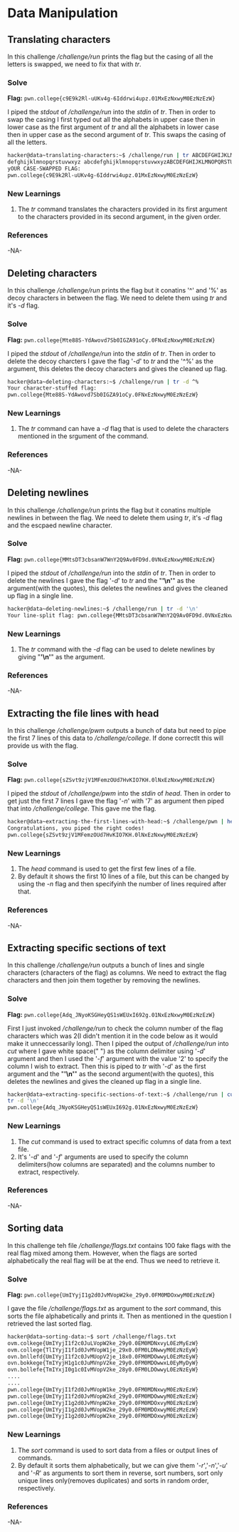# Data Manipulation

## Translating characters
In this challenge _/challenge/run_ prints the flag but the casing of all the letters is swapped, we need to fix that with _tr_.

### Solve
**Flag:** `pwn.college{c9E9k2Rl-uUKv4g-6Iddrwi4upz.01MxEzNxwyM0EzNzEzW}`

I piped the _stdout_ of _/challenge/run_ into the _stdin_ of _tr_. Then in order to swap the casing I first typed out all the alphabets in upper case then in lower case as the first argument of _tr_ and all the alphabets in lower case then in upper case as the second argument of _tr_. This swaps the casing of all the letters.

```bash
hacker@data~translating-characters:~$ /challenge/run | tr ABCDEFGHIJKLMNOPQRSTUVWXYZabc
defghijklmnopqrstuvwxyz abcdefghijklmnopqrstuvwxyzABCDEFGHIJKLMNOPQRSTUVWXYZ
yOUR CASE-SWAPPED FLAG:
pwn.college{c9E9k2Rl-uUKv4g-6Iddrwi4upz.01MxEzNxwyM0EzNzEzW}
```

### New Learnings
1. The _tr_ command translates the characters provided in its first argument to the characters provided in its second argument, in the given order.

### References 
-NA-


## Deleting characters
In this challenge _/challenge/run_ prints the flag but it conatins '^' and '%' as decoy characters in between the flag. We need to delete them using _tr_ and it's _-d_ flag.

### Solve
**Flag:** `pwn.college{Mte88S-YdAwovd7Sb0IGZA91oCy.0FNxEzNxwyM0EzNzEzW}`

I piped the _stdout_ of _/challenge/run_ into the _stdin_ of _tr_. Then in order to delete the decoy charcters I gave the flag '_-d_' to _tr_ and the '^%' as the argument, this deletes the decoy characters and gives the cleaned up flag.

```bash
hacker@data~deleting-characters:~$ /challenge/run | tr -d ^%
Your character-stuffed flag:
pwn.college{Mte88S-YdAwovd7Sb0IGZA91oCy.0FNxEzNxwyM0EzNzEzW}
```

### New Learnings
1. The _tr_ command can have a _-d_ flag that is used to delete the characters mentioned in the srgument of the command.

### References 
-NA-


## Deleting newlines
In this challenge _/challenge/run_ prints the flag but it conatins multiple newlines in between the flag. We need to delete them using _tr_, it's _-d_ flag and the escpaed newline character.

### Solve
**Flag:** `pwn.college{MMtsDT3cbsanW7WnY2Q9Av0FD9d.0VNxEzNxwyM0EzNzEzW}`

I piped the _stdout_ of _/challenge/run_ into the _stdin_ of _tr_. Then in order to delete the newlines I gave the flag '_-d_' to _tr_ and the "**'\n'**" as the argument(with the quotes), this deletes the newlines and gives the cleaned up flag in a single line.

```bash
hacker@data~deleting-newlines:~$ /challenge/run | tr -d '\n'
Your line-split flag: pwn.college{MMtsDT3cbsanW7WnY2Q9Av0FD9d.0VNxEzNxwyM0EzNzEzW}
```

### New Learnings
1. The _tr_ command with the _-d_ flag can be used to delete newlines by giving "**'\n'**" as the argument.

### References 
-NA-


## Extracting the file lines with head
In this challenge _/challenge/pwm_ outputs a bunch of data but need to pipe the first 7 lines of this data to _/challenge/college_. If done correctlt this will provide us with the flag.

### Solve
**Flag:** `pwn.college{sZSvt9zjV1MFemzOUd7HvKIO7KH.0lNxEzNxwyM0EzNzEzW}`

I piped the _stdout_ of _/challenge/pwm_ into the _stdin_ of _head_. Then in order to get just the first 7 lines I gave the flag '_-n_' with '7' as argument then piped that into _/challenge/college_. This gave me the flag.

```bash
hacker@data~extracting-the-first-lines-with-head:~$ /challenge/pwn | head -n 7 | /challenge/college
Congratulations, you piped the right codes!
pwn.college{sZSvt9zjV1MFemzOUd7HvKIO7KH.0lNxEzNxwyM0EzNzEzW}
```

### New Learnings
1. The _head_ command is used to get the first few lines of a file.
2. By default it shows the first 10 lines of a file, but this can be changed by using the _-n_ flag and then specifyinh the number of lines required after that.

### References 
-NA-


## Extracting specific sections of text
In this challenge _/challenge/run_ outputs a bunch of lines and single characters (characters of the flag) as columns. We need to extract the flag characters and then join them together by removing the newlines.

### Solve
**Flag:** `pwn.college{Adq_JNyoKSGHeyQS1sWEUxI692g.01NxEzNxwyM0EzNzEzW}`

First I just invoked _/challenge/run_ to check the column number of the flag characters which was 2(I didn't mention it in the code below as it would make it unneccessarily long). Then I piped the output of _/challenge/run_ into _cut_ where I gave white space(" ") as the column delimiter using '_-d_' argument and then I used the '_-f_' argument with the value '2' to specify the column I wish to extract. Then this is piped to _tr_ with '_-d_' as the first argument and the "**'\n'**" as the second argument(with the quotes), this deletes the newlines and gives the cleaned up flag in a single line.

```bash
hacker@data~extracting-specific-sections-of-text:~$ /challenge/run | cut -d " " -f 2 | 
tr -d '\n'
pwn.college{Adq_JNyoKSGHeyQS1sWEUxI692g.01NxEzNxwyM0EzNzEzW}
```

### New Learnings
1. The _cut_ command is used to extract specific columns of data from a text file.
2. It's '_-d_' and '_-f_' arguments are used to specify the column delimiters(how columns are separated) and the columns number to extract, respectively.

### References 
-NA-


## Sorting data
In this challenge teh file _/challenge/flags.txt_ contains 100 fake flags with the real flag mixed among them. However, when the flags are sorted alphabetically the real flag will be at the end. Thus we need to retrieve it.

### Solve
**Flag:** `pwn.college{UmIYyjI1g2d0JvMVopW2ke_29y0.0FM0MDOxwyM0EzNzEzW}`

I gave the file _/challenge/flags.txt_ as argument to the _sort_ command, this sorts the file alphabetically and prints it. Then as mentioned in the question I retrieved the last sorted flag.

```bash
hacker@data~sorting-data:~$ sort /challenge/flags.txt
ovm.colkege{UmIYyjI1f2c0JuLVopW2ke_29y0.0EM0MDNxvyL0EzMyEzW}
ovm.college{TlIYyjI1f1d0JvMVopW1je_29x0.0FM0LDNwwyM0EzNzEyW}
ovn.bnllefd{UmIYyjI1f2c0JvMUopV2je_18x0.0FM0MDOwwyL0EzMzEyW}
ovn.bokkege{TmIYyjH1g1c0JuMVnpV2ke_29y0.0FM0MDOwwxL0EyMyDyW}
ovn.bollefe{TmIYxjI0g1c0IvMVopV2ke_28y0.0FM0LDOwwyL0EzNzEyW}
....
....
pwn.college{UmIYyjI1f2d0JvMVopW1ke_29y0.0FM0MDNxwyM0EzNzEzW}
pwn.college{UmIYyjI1f2d0JvMVopW2kd_29y0.0FM0MDOwwyM0EzNzEzW}
pwn.college{UmIYyjI1g2d0JvMVnpW2ke_29y0.0FM0MDOxvyM0EzNzEzW}
pwn.college{UmIYyjI1g2d0JvMVopW2ke_29y0.0FM0MDOxwyM0EzMzEzW}
pwn.college{UmIYyjI1g2d0JvMVopW2ke_29y0.0FM0MDOxwyM0EzNzEzW}
```

### New Learnings
1. The _sort_ command is used to sort data from a files or output lines of commands.
2. By default it sorts them alphabetically, but we can give them '_-r_','_-n_','_-u_' and '_-R_' as arguments to sort them in reverse, sort numbers, sort only unique lines only(removes duplicates) and sorts in random order, respectively.

### References 
-NA-